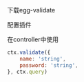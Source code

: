 下载egg-validate

配置插件

在controller中使用

```js
ctx.validate({
    name: 'string',
    password: 'string',
}, ctx.query)
```